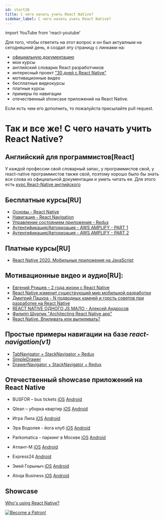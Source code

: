 ```yaml
---
id: start28
title: C чего начать учить React Native?
sidebar_label: C чего начать учить React Native?
---
```


import YouTube from 'react-youtube'

Для того, чтобы ответить на этот вопрос и он был актуалным на сегодняшний день, я создал эту страницу c линками на:

<YouTube videoId='o8H-jcFtm5Q' />

- [официальную документацию](https://facebook.github.io/react-native/docs/getting-started.html)
- мои курсы
- английский словарик React разработчиков
- интересный проект ["30 дней с React Native"](https://github.com/fangwei716/30-days-of-react-native)
- мотивационные видео
- бесплатные видеокурсы
- платные курсы
- примеры по навигации
- отечественный showcase приложений на React Native.

Если есть чем его дополнить, то пожалуйста присылайте pull request.

# Так и все же! С чего начать учить React Native?

## Английский для программистов[React]

У каждой профессии свой словарный запас, у программистов свой, у react-native программистов также свой, поэтому хорошо было бы знать все слова из официальной документации и уметь читать ее. Для этого есть [курс React-Native английского](https://www.memrise.com/course/1450006/react-react-native/)

## Бесплатные курсы[RU]

- [Основы - React Native](https://github.com/react-native-village/react-native-init/tree/master/stargate)
- [Навигация - React Navigation](https://github.com/react-native-village/react-native-init/tree/master/stargate1)
- [Управление состоянием приложения - Redux](https://github.com/react-native-village/react-native-init/tree/master/stargate2)
- [Аутентификация/Авторизация - AWS AMPLIFY - PART 1](https://youtu.be/9uOGS7Pw1fo)
- [Аутентификация/Авторизация - AWS AMPLIFY - PART 2](https://www.youtube.com/watch?v=CM_M5cNLmK4)

## Платные курсы[RU]

- [React Native 2020. Мобильные приложения на JavaScript](https://www.udemy.com/course/react-native-complete-guide/)

## Мотивационные видео и аудио[RU]:

- [Евгений Ртищев – 2 года жизни с React Native](https://youtu.be/t8EkRQn_MVk)
- [React Native изменит существующий мир мобильной разработки](https://www.youtube.com/watch?v=Fdi6YcmBVG8&t=9s)
- [Дмитрий Пацура - N подводных камней и горсть советов при разработке на React Native](https://youtu.be/qehnKIu30mY)
- [REACT NATIVE ОДНОГО JS МАЛО - Алексей Андросов](https://www.youtube.com/watch?v=RwTmWpZ0MyA)
- [Филипп Шурпик "Architecting React Native app"](https://www.youtube.com/watch?v=3MmwAW1VnGo)
- [React Native. Впиливать или выпиливать?](https://androiddev.apptractor.ru/android-dev-podkast-70/)

## Простые примеры навигации на базе _react-navigation(v1)_

- [TabNavigator + StackNavigator + Redux](https://github.com/react-native-village/TabStackNavigatorRedux)
- [SimpleDrawer](https://github.com/react-native-village/SimpleDrawer)
- [DrawerNavigator + StackNavigator + Redux](https://github.com/react-native-village/DrawerStackNavigatorRedux)

## Отечественный showcase приложений на React Native

- BUSFOR – bus tickets [iOS](https://itunes.apple.com/app/busfor-bilety-na-avtobusy/id1029817513?ls=1&mt=8) [Android](https://play.google.com/store/apps/details?id=com.busfor.Busfor)

- Qlean – уборка квартир [iOS](https://itunes.apple.com/app/id1011771034?mt=8) [Android](https://play.google.com/store/apps/details?id=com.qlean.qlean)

- Игра Лила [iOS](https://itunes.apple.com/ru/app/дхарма/id1296604457?mt=8) [Android](https://play.google.com/store/apps/details?id=com.dharma)

- Эра Водолея - йога клуб [iOS](https://itunes.apple.com/app/id1313316908) [Android](https://play.google.com/store/apps/details?id=com.aquarianage)

- Parkomatica - паркинг в Москве [iOS](https://itunes.apple.com/us/app/parkomatica-moscow-parking/id1268850750?mt=8) [Android](https://play.google.com/store/apps/details?id=ru.parkomatica&hl=ru)

- Атлант-М [iOS](https://itunes.apple.com/ru/app/атлант-м/id515931794?mt=8) [Android](https://play.google.com/store/apps/details?id=com.atlantm&hl=ru)

- Express24 [Android](https://play.google.com/store/apps/details?id=com.uznewmax.theflash)

- Змей Горыныч [iOS](https://itunes.apple.com/ru/app/%D0%B0%D0%B7%D1%81-%D0%B7%D0%BC%D0%B5%D0%B9%D0%B3%D0%BE%D1%80%D1%8B%D0%BD%D1%8B%D1%87/id1378411298?l=ru&ls=1&mt=8) [Android](https://play.google.com/store/apps/details?id=com.gorynichthedragon.app)

- Aloqa Business [iOS](https://apps.apple.com/ru/app/aloqa-business/id1491490888) [Android](https://play.google.com/store/apps/details?id=uz.aloqa.business&hl=ru)

## Showcase

[Who's using React Native?](https://reactnative.dev/showcase)

[![Become a Patron!](/img/logo/patreon.jpg)](https://www.patreon.com/bePatron?u=31769291)

